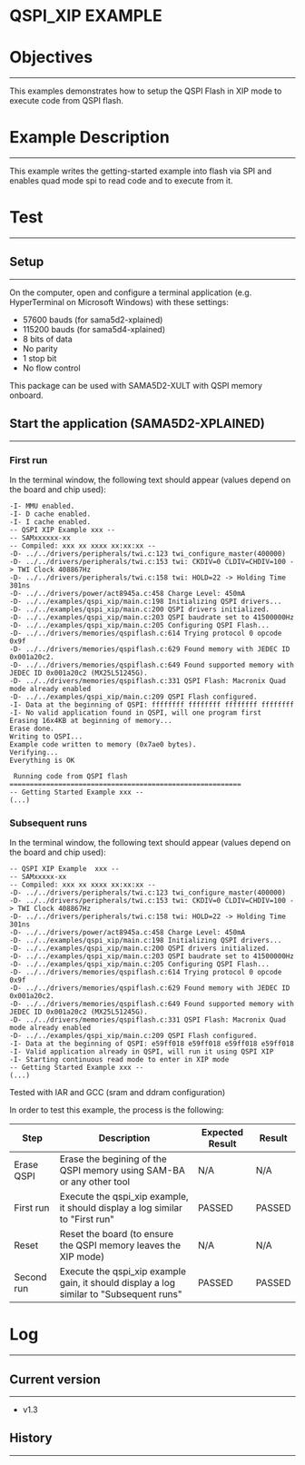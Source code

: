 QSPI_XIP EXAMPLE
================

# Objectives
------------
This examples demonstrates how to setup the QSPI Flash in XIP mode to execute
code from QSPI flash.

# Example Description
---------------------
This example writes the getting-started example into flash via SPI and enables quad
mode spi to read code and to execute from it.

# Test
------
## Setup
--------
On the computer, open and configure a terminal application
(e.g. HyperTerminal on Microsoft Windows) with these settings:
 - 57600 bauds (for sama5d2-xplained)
 - 115200 bauds (for sama5d4-xplained)
 - 8 bits of data
 - No parity
 - 1 stop bit
 - No flow control

This package can be used with SAMA5D2-XULT with QSPI memory onboard.

## Start the application (SAMA5D2-XPLAINED)
-------------------------------------------

### First run

In the terminal window, the following text should appear (values depend on the
board and chip used):
```
-I- MMU enabled.
-I- D cache enabled.
-I- I cache enabled.
-- QSPI XIP Example xxx --
-- SAMxxxxxx-xx
-- Compiled: xxx xx xxxx xx:xx:xx --
-D- ../../drivers/peripherals/twi.c:123 twi_configure_master(400000)
-D- ../../drivers/peripherals/twi.c:153 twi: CKDIV=0 CLDIV=CHDIV=100 -> TWI Clock 408867Hz
-D- ../../drivers/peripherals/twi.c:158 twi: HOLD=22 -> Holding Time 301ns
-D- ../../drivers/power/act8945a.c:458 Charge Level: 450mA
-D- ../../examples/qspi_xip/main.c:198 Initializing QSPI drivers...
-D- ../../examples/qspi_xip/main.c:200 QSPI drivers initialized.
-D- ../../examples/qspi_xip/main.c:203 QSPI baudrate set to 41500000Hz
-D- ../../examples/qspi_xip/main.c:205 Configuring QSPI Flash...
-D- ../../drivers/memories/qspiflash.c:614 Trying protocol 0 opcode 0x9f
-D- ../../drivers/memories/qspiflash.c:629 Found memory with JEDEC ID 0x001a20c2.
-D- ../../drivers/memories/qspiflash.c:649 Found supported memory with JEDEC ID 0x001a20c2 (MX25L51245G).
-D- ../../drivers/memories/qspiflash.c:331 QSPI Flash: Macronix Quad mode already enabled
-D- ../../examples/qspi_xip/main.c:209 QSPI Flash configured.
-I- Data at the beginning of QSPI: ffffffff ffffffff ffffffff ffffffff
-I- No valid application found in QSPI, will one program first
Erasing 16x4KB at beginning of memory...
Erase done.
Writing to QSPI...
Example code written to memory (0x7ae0 bytes).
Verifying...
Everything is OK 

 Running code from QSPI flash 
========================================================= 
-- Getting Started Example xxx --
(...)
```

### Subsequent runs

In the terminal window, the following text should appear (values depend on the
board and chip used):

```
-- QSPI XIP Example  xxx --
-- SAMxxxxx-xx
-- Compiled: xxx xx xxxx xx:xx:xx --
-D- ../../drivers/peripherals/twi.c:123 twi_configure_master(400000)
-D- ../../drivers/peripherals/twi.c:153 twi: CKDIV=0 CLDIV=CHDIV=100 -> TWI Clock 408867Hz
-D- ../../drivers/peripherals/twi.c:158 twi: HOLD=22 -> Holding Time 301ns
-D- ../../drivers/power/act8945a.c:458 Charge Level: 450mA
-D- ../../examples/qspi_xip/main.c:198 Initializing QSPI drivers...
-D- ../../examples/qspi_xip/main.c:200 QSPI drivers initialized.
-D- ../../examples/qspi_xip/main.c:203 QSPI baudrate set to 41500000Hz
-D- ../../examples/qspi_xip/main.c:205 Configuring QSPI Flash...
-D- ../../drivers/memories/qspiflash.c:614 Trying protocol 0 opcode 0x9f
-D- ../../drivers/memories/qspiflash.c:629 Found memory with JEDEC ID 0x001a20c2.
-D- ../../drivers/memories/qspiflash.c:649 Found supported memory with JEDEC ID 0x001a20c2 (MX25L51245G).
-D- ../../drivers/memories/qspiflash.c:331 QSPI Flash: Macronix Quad mode already enabled
-D- ../../examples/qspi_xip/main.c:209 QSPI Flash configured.
-I- Data at the beginning of QSPI: e59ff018 e59ff018 e59ff018 e59ff018
-I- Valid application already in QSPI, will run it using QSPI XIP
-I- Starting continuous read mode to enter in XIP mode
-- Getting Started Example xxx --
(...)
```

Tested with IAR and GCC (sram and ddram configuration)

In order to test this example, the process is the following:

Step | Description | Expected Result | Result
-----|-------------|-----------------|-------
Erase QSPI | Erase the begining of the QSPI memory using SAM-BA or any other tool | N/A | N/A
First run | Execute the qspi_xip example, it should display a log similar to "First run" | PASSED | PASSED
Reset | Reset the board (to ensure the QSPI memory leaves the XIP mode) | N/A | N/A
Second run | Execute the qspi_xip example gain, it should display a log similar to "Subsequent runs" | PASSED | PASSED


# Log
-----

## Current version
------------------
 - v1.3

## History
----------
